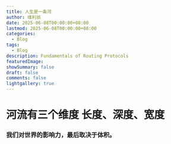 ```yaml
---
title: 人生是一条河
author: 维利翁
date: 2025-06-08T00:00:00+08:00
lastmod: 2025-06-08T00:00:00+08:00
categories:
  - Blog
tags:
  - Blog
description: Fundamentals of Routing Protocols
featuredImage: 
showSummary: false
draft: false
comments: false
lightgallery: true
---
```



# 河流有三个维度 长度、深度、宽度

### 我们对世界的影响力，最后取决于体积。
